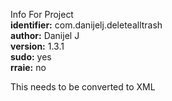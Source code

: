 Info For Project  
**identifier:** com.danijelj.deletealltrash  
**author:**  Danijel J  
**version:** 1.3.1  
**sudo:** yes  
**rraie:** no


This needs to be converted to XML
